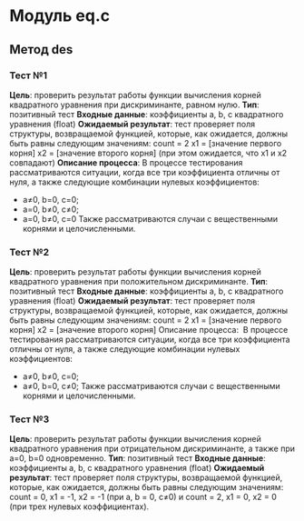 # Модуль eq.c
## Метод des

### Тест №1
__Цель__: проверить результат работы функции вычисления корней квадратного уравнения при дискриминанте, равном нулю. 
__Тип__: позитивный тест
__Входные данные__: коэффициенты a, b, c квадратного уравнения (float)
__Ожидаемый результат__: тест проверяет поля структуры, возвращаемой функцией, которые, как ожидается, должны быть равны следующим значениям:
count = 2
x1 = [значение первого корня]
x2 = [значение второго корня]
(при этом ожидается, что x1 и x2 совпадают)
__Описание процесса__: В процессе тестирования рассматриваются ситуации, когда все три коэффициента отличны от нуля,  а также следующие комбинации нулевых коэффициентов:
+ a≠0, b=0, c=0;
+ a=0, b≠0, c≠0;
+ a=0, b≠0, c=0
Также рассматриваются случаи с вещественными корнями и целочисленными. 

### Тест №2
__Цель__: проверить результат работы функции вычисления корней квадратного уравнения при положительном дискриминанте. 
__Тип__: позитивный тест
__Входные данные__: коэффициенты a, b, c квадратного уравнения (float)
__Ожидаемый результат__: тест проверяет поля структуры, возвращаемой функцией, которые, как ожидается, должны быть равны следующим значениям:
count = 2
x1 = [значение первого корня]
x2 = [значение второго корня]
Описание процесса:  В процессе тестирования рассматриваются ситуации, когда все три коэффициента отличны от нуля,  а также следующие комбинации нулевых коэффициентов:
+ a≠0, b≠0, c=0;
+ a≠0, b=0, c≠0;
Также рассматриваются случаи с вещественными корнями и целочисленными.

### Тест №3
__Цель__: проверить результат работы функции вычисления корней квадратного уравнения при отрицательном дискриминанте, а также при a=0, b=0 одновременно. 
__Тип__: позитивный тест
__Входные данные__: коэффициенты a, b, c квадратного уравнения (float)
__Ожидаемый результат__: тест проверяет поля структуры, возвращаемой функцией, которые, как ожидается, должны быть равны следующим значениям:
count = 0, x1 = -1, x2 = -1 (при a, b = 0, c≠0) и 
count = 2, x1 = 0, x2 = 0 (при трех нулевых коэффициентах).
